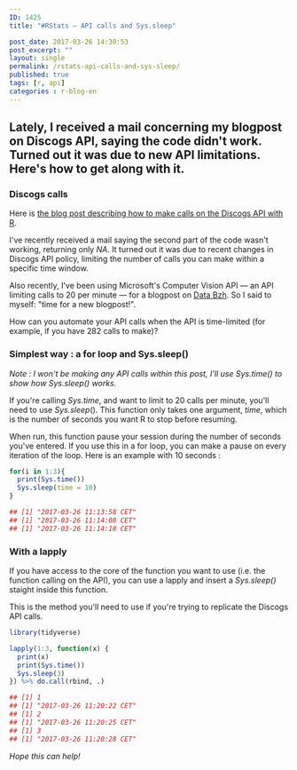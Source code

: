```yaml
---
ID: 1425
title: "#RStats — API calls and Sys.sleep"

post_date: 2017-03-26 14:30:53
post_excerpt: ""
layout: single
permalink: /rstats-api-calls-and-sys-sleep/
published: true
tags: [r, api]
categories : r-blog-en
---
```

## Lately, I received a mail concerning my blogpost on Discogs API, saying the code didn't work. Turned out it was due to new API limitations. Here's how to get along with it. 
### Discogs calls
Here is <a href="http://colinfay.me/data-vinyles-discogs-r/">the blog post describing how to make calls on the Discogs API with R</a>.

I've recently received a mail saying the second part of the code wasn't working, returning only _NA_. It turned out it was due to recent changes in Discogs API policy, limiting the number of calls you can make within a specific time window.

Also recently, I've been using Microsoft's Computer Vision API — an API limiting calls to 20 per minute — for a blogpost on <a href="http://data-bzh.fr">Data Bzh</a>. So I said to myself: "time for a new blogpost!".

How can you automate your API calls when the API is time-limited (for example, if you have 282 calls to make)?
### Simplest way : a for loop and Sys.sleep()
_Note : I won't be making any API calls within this post, I'll use Sys.time() to show how Sys.sleep() works._

If you're calling _Sys.time_, and want to limit to 20 calls per minute, you'll need to use _Sys.sleep_(). This function only takes one argument, _time_, which is the number of seconds you want R to stop before resuming.

When run, this function pause your session during the number of seconds you've entered. If you use this in a for loop, you can make a pause on every iteration of the loop. Here is an example with 10 seconds :
```r 
for(i in 1:3){
  print(Sys.time())
  Sys.sleep(time = 10)
}
```
```r 
## [1] "2017-03-26 11:13:58 CET"
## [1] "2017-03-26 11:14:08 CET"
## [1] "2017-03-26 11:14:18 CET"
```
### With a lapply
If you have access to the core of the function you want to use (i.e. the function calling on the API), you can use a lapply and insert a _Sys.sleep()_ staight inside this function.

This is the method you'll need to use if you're trying to replicate the Discogs API calls.
```r 
library(tidyverse)
```
```r 
lapply(1:3, function(x) {
  print(x)
  print(Sys.time()) 
  Sys.sleep(3)
}) %>% do.call(rbind, .) 
```
```r 
## [1] 1
## [1] "2017-03-26 11:20:22 CET"
## [1] 2
## [1] "2017-03-26 11:20:25 CET"
## [1] 3
## [1] "2017-03-26 11:20:28 CET"
```

_Hope this can help!_






